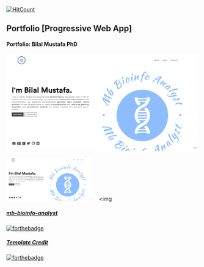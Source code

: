[![HitCount](https://hits.dwyl.com/mb-bioinfo-analyst/Portfolio.svg?style=flat-square)](http://hits.dwyl.com/mb-bioinfo-analyst/Portfolio)
## Portfolio [Progressive Web App]
#### Portfolio: Bilal Mustafa PhD 


<img src="https://github.com/mb-bioinfo-analyst/Portfolio/blob/master/screenshots/1.png?raw=false">


<img src="https://github.com/mb-bioinfo-analyst/Portfolio/blob/master/screenshots/1.png?raw=false" width="45%">&nbsp;&nbsp;&nbsp;&nbsp;<img 



##### <a href="https://github.com/mb-bioinfo-analyst">mb-bioinfo-analyst</a>

[![forthebadge](https://github.com/mb-bioinfo-analyst/Portfolio/tree/master/assets/img/hit-mb-bioinfo-analyst.svg)](https://github.com/mb-bioinfo-analyst)



##### <a href="https://github.com/ishandeveloper">Template Credit</a>

[![forthebadge](https://forthebadge.com/images/badges/built-with-love.svg)](https://github.com/ishandeveloper)